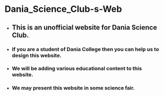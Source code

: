 # Dania_Science_Club-s-Web
* ## This is an unofficial website for Dania Science Club.
* ### If you are a student of Dania College then you can help us to design this website.
* ### We will be adding various educational content to this website.
* ### We may present this website in some science fair.
